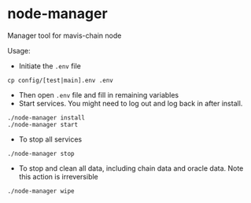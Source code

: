# node-manager
Manager tool for mavis-chain node

Usage:

* Initiate the `.env` file
```shell script
cp config/[test|main].env .env
```
* Then open `.env` file and fill in remaining variables
* Start services. You might need to log out and log back in after install.
```shell script
./node-manager install
./node-manager start
```

* To stop all services
```shell script
./node-manager stop
```
* To stop and clean all data, including chain data and oracle data. 
Note this action is irreversible
```shell script
./node-manager wipe
```
